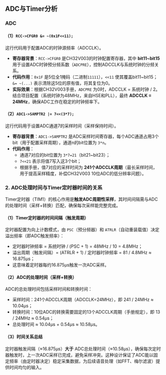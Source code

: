 ## ADC与Timer分析

### ADC
#### （1）`RCC->CFGR0 &= ~(0x1F<<11);`  
这行代码用于配置ADC的时钟源频率（ADCCLK）。  

- **寄存器背景**：`RCC->CFGR0` 是CH32V003的时钟配置寄存器，其中 **bit11~bit15** 用于设置ADC时钟预分频系数（`ADCPRE`），控制ADCCLK与系统时钟的分频关系。  
- **代码作用**：`0x1F` 是5位全1掩码（二进制`11111`），`<<11` 使其覆盖bit11~bit15；`&= ~(...)` 表示清除这5位的原有值，将其复位为0。  
- **实际效果**：根据CH32V003手册，`ADCPRE` 为0时，ADCCLK = 系统时钟 / 2。结合项目配置（系统时钟为48MHz，来自HSE和PLL），最终 **ADCCLK = 24MHz**，确保ADC工作在稳定的时钟频率下。  


#### （2）`ADC1->SAMPTR2 |= 7<<(3*7);`  
这行代码用于设置ADC通道7的采样时间（采样保持时间）。  

- **寄存器背景**：`ADC1->SAMPTR2` 是ADC采样时间寄存器，每个ADC通道占用3个bit（用于配置采样周期），通道n的bit位置为 `3*n`。  
- **代码作用**：  
  - 通道7对应的bit位置为 `3*7=21`（bit21~bit23）；  
  - `7<<21` 表示将值7写入这3个bit；  
  - 根据手册，值7对应的采样时间为 **241个ADCCLK周期**（最长采样时间，用于提高采样精度，补偿CH32V003 10位ADC的低分辨率问题）。  


### 2. ADC处理时间与Timer定时器时间的关系  
Timer定时器（TIM1）的核心作用是**触发ADC周期性采样**，其时间间隔需与ADC的处理时间（采样+转换）匹配，确保每次采样能完整完成。  


#### （1）Timer定时器的时间间隔（触发周期）  
定时器配置为向上计数模式，由 `PSC`（预分频器）和 `ATRLR`（自动重装载值）决定溢出频率（即ADC触发频率）：  
- 定时器时钟频率 = 系统时钟 / (PSC + 1) = 48MHz / 10 = 4.8MHz；  
- 溢出周期（触发间隔）= (ATRLR + 1) / 定时器时钟频率 = 81 / 4.8MHz ≈ 16.875μs；  
- 这意味着定时器每约16.875μs触发一次ADC采样。  


#### （2）ADC的处理时间（采样+转换）  
ADC的总处理时间包括采样时间和转换时间：  
- 采样时间：241个ADCCLK周期（ADCCLK=24MHz），即 241 / 24MHz ≈ 10.04μs；  
- 转换时间：10位ADC的转换需要固定的13个ADCCLK周期（手册规定），即 13 / 24MHz ≈ 0.54μs；  
- 总处理时间 ≈ 10.04μs + 0.54μs ≈ 10.58μs。  


#### （3）时间关系总结  
定时器触发间隔（≈16.875μs）**大于** ADC总处理时间（≈10.58μs），确保每次定时器触发时，上一次ADC采样已完成，避免采样冲突。这种设计保证了ADC能以固定频率（由定时器决定）稳定采集数据，为后续语音处理（如FFT、梅尔滤波）提供时间均匀的输入。